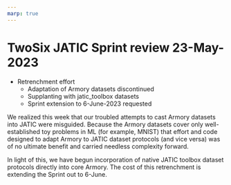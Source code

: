 ```yaml
---
marp: true
---
```


# TwoSix JATIC Sprint review 23-May-2023

  * Retrenchment effort
      * Adaptation of Armory datasets discontinued
      * Supplanting with jatic_toolbox datasets
      * Sprint extension to 6-June-2023 requested

We realized this week that our troubled attempts to cast Armory
datasets into JATIC were misguided. Because the Armory datasets
cover only well-established toy problems in ML (for example, MNIST)
that effort and code designed to adapt Armory to JATIC dataset protocols
(and vice versa) was of no ultimate benefit and carried needless
complexity forward. 

In light of this, we have begun incorporation of native JATIC toolbox
dataset protocols directly into core Armory. The cost of this retrenchment
is extending the Sprint out to 6-June.


